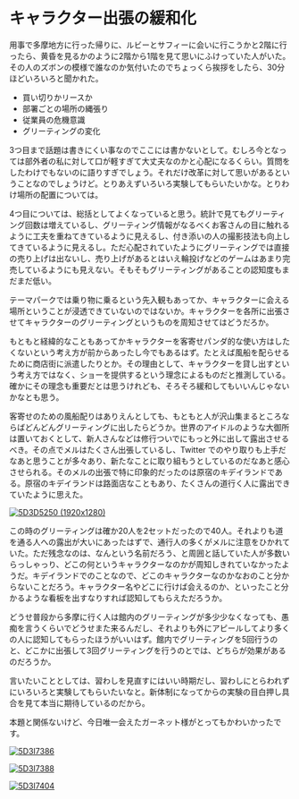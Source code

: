 ﻿キャラクター出張の緩和化
========================

用事で多摩地方に行った帰りに、ルビーとサフィーに会いに行こうかと2階に行ったら、黄昏を見るかのように2階から1階を見て思いにふけっていた人がいた。その人のズボンの模様で誰なのか気付いたのでちょっくら挨拶をしたら、30分ほどいろいろと聞かれた。

* 買い切りかリースか
* 部署ごとの場所の縄張り
* 従業員の危機意識
* グリーティングの変化

3つ目まで話題は書きにくい事なのでここには書かないとして。むしろ今となっては部外者の私に対して口が軽すぎて大丈夫なのかと心配になるくらい。質問をしたわけでもないのに語りすぎでしょう。それだけ改革に対して思いがあるということなのでしょうけど。とりあえずいろいろ実験してもらいたいかな。とりわけ場所の配置については。

4つ目については、総括としてよくなっていると思う。統計で見てもグリーティング回数は増えているし、グリーティング情報がなるべくお客さんの目に触れるように工夫を重ねてきているように見えるし、付き添いの人の撮影技法も向上してきているように見えるし。ただ心配されていたようにグリーティングでは直接の売り上げは出ないし、売り上げがあるとはいえ輪投げなどのゲームはあまり完売しているようにも見えない。そもそもグリーティングがあることの認知度もまだまだ低い。

テーマパークでは乗り物に乗るという先入観もあってか、キャラクターに会える場所ということが浸透できていないのではないか。キャラクターを各所に出張させてキャラクターのグリーティングというものを周知させてはどうだろか。

もともと経緯的なこともあってかキャラクターを客寄せパンダ的な使い方はしたくないという考え方が前からあったし今でもあるはず。たとえば風船を配らせるために商店街に派遣したりとか。その理由として、キャラクターを貸し出すという考え方ではなく、ショーを提供するという理念によるものだと推測している。確かにその理念も重要だとは思うけれども、そろそろ緩和してもいいんじゃないかなとも思う。

客寄せのための風船配りはありえんとしても、もともと人が沢山集まるところならばどんどんグリーティングに出したらどうか。世界のアイドルのような大御所は置いておくとして、新人さんなどは修行ついでにもっと外に出して露出させるべき。その点でメルはたくさん出張しているし、Twitter でのやり取りも上手だなあと思うことが多々あり、新たなことに取り組もうとしているのだなあと感心させられる。そのメルの出張で特に印象的だったのは原宿のキデイランドである。原宿のキデイランドは路面店なこともあり、たくさんの道行く人に露出できていたように思えた。

[![5D3D5250 (1920x1280)](https://lh3.googleusercontent.com/-jRczuuG2CFg/UUmOw-aCG8I/AAAAAAAANyE/AWD8DEB0upQ/s500/5D3D5250%2520%25281920x1280%2529.jpg)](https://picasaweb.google.com/lh/photo/3-ZmPIs3H-Fml-Gjk6BOcdMTjNZETYmyPJy0liipFm0?feat=embedwebsite)

この時のグリーティングは確か20人を2セットだったので40人。それよりも道を通る人への露出が大いにあったはずで、通行人の多くがメルに注意をひかれていた。ただ残念なのは、なんという名前だろう、と周囲と話していた人が多数いらっしゃっり、どこの何というキャラクターなのかが周知しきれていなかったようだ。キデイランドでのことなので、どこのキャラクターなのかなおのこと分からないことだろう。キャラクター名やどこに行けば会えるのか、といったこと分かるような看板を出すなりすれば認知してもらえただろうか。

どうせ普段から多摩に行く人は館内のグリーティングが多少少なくなっても、愚痴を言うくらいでどうせまた来るんだし、それよりも外にアピールしてより多くの人に認知してもらったほうがいいはず。館内でグリーティングを5回行うのと、どこかに出張して3回グリーティングを行うのとでは、どちらが効果があるのだろうか。

言いたいこととしては、習わしを見直すにはいい時期だし、習わしにとらわれずにいろいろと実験してもらいたいなと。新体制になってからの実験の目白押し具合を見て本当に期待しているのだから。

本題と関係ないけど、今日唯一会えたガーネット様がとってもかわいかったです。

[![5D3I7386](http://farm8.staticflickr.com/7289/10378417306_e80296c23b.jpg)](http://www.flickr.com/photos/ohtake_tomohiro/10378417306/)

[![5D3I7388](http://farm8.staticflickr.com/7355/10378374004_947f806b53.jpg)](http://www.flickr.com/photos/ohtake_tomohiro/10378374004/)

[![5D3I7404](http://farm4.staticflickr.com/3671/10378362034_cf4a2a1602.jpg)](http://www.flickr.com/photos/ohtake_tomohiro/10378362034/)

